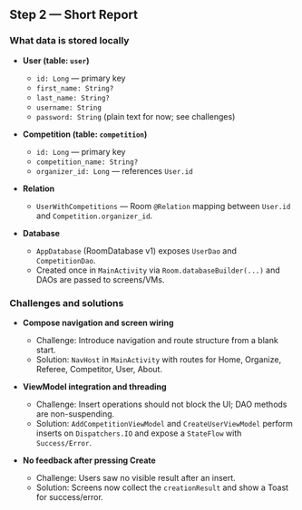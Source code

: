 ## Step 2 — Short Report

### What data is stored locally
- **User (table: `user`)**
  - `id: Long` — primary key
  - `first_name: String?`
  - `last_name: String?`
  - `username: String`
  - `password: String` (plain text for now; see challenges)

- **Competition (table: `competition`)**
  - `id: Long` — primary key
  - `competition_name: String?`
  - `organizer_id: Long` — references `User.id`

- **Relation**
  - `UserWithCompetitions` — Room `@Relation` mapping between `User.id` and `Competition.organizer_id`.

- **Database**
  - `AppDatabase` (RoomDatabase v1) exposes `UserDao` and `CompetitionDao`.
  - Created once in `MainActivity` via `Room.databaseBuilder(...)` and DAOs are passed to screens/VMs.

### Challenges and solutions
- **Compose navigation and screen wiring**
  - Challenge: Introduce navigation and route structure from a blank start.
  - Solution: `NavHost` in `MainActivity` with routes for Home, Organize, Referee, Competitor, User, About.

- **ViewModel integration and threading**
  - Challenge: Insert operations should not block the UI; DAO methods are non-suspending.
  - Solution: `AddCompetitionViewModel` and `CreateUserViewModel` perform inserts on `Dispatchers.IO` and expose a `StateFlow` with `Success/Error`.

- **No feedback after pressing Create**
  - Challenge: Users saw no visible result after an insert.
  - Solution: Screens now collect the `creationResult` and show a Toast for success/error.

